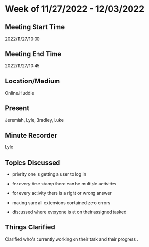 # Week of 11/27/2022 - 12/03/2022

## Meeting Start Time

2022/11/27/10:00

## Meeting End Time

2022/11/27/10:45

## Location/Medium

Online/Huddle

## Present

Jeremiah, Lyle, Bradley, Luke

## Minute Recorder

Lyle

## Topics Discussed

 + priority one is getting a user to log in

 + for every time stamp there can be multiple activities
 + for every activity there is a right or wrong answer

 + making sure all extensions contained zero errors 
 + discussed where everyone is at on their assigned tasked

## Things Clarified
Clarified who's currently working on their task and their progress .